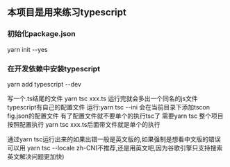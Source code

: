## 本项目是用来练习typescript
### 初始化package.json
yarn init --yes
### 在开发依赖中安装typescript
yarn add typescript --dev

写一个.ts结尾的文件
yarn tsc xxx.ts
运行完就会多出一个同名的js文件typescript有自己的配置文件
运行:yarn tsc --ini
会在当前目录下添加tscon fig.json的配置文件
有了配置文件就不要单个的执行tsc了
需要yarn tsc 整个项目按照配置执行
yarn tsc xxx.ts后面带文件就是单个的执行

通过yarn tsc运行出来的如果出错一般是英文版的,如果强制是想看中文版的错误可以用
yarn tsc --locale zh-CN(不推荐,还是用英文吧,因为谷歌引擎只支持搜索英文解决问题更加快)


